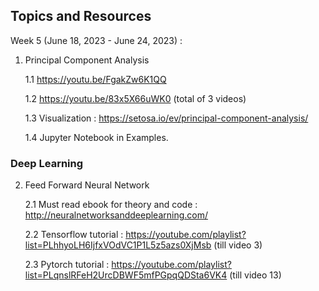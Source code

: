 ## Topics and Resources

Week 5 (June 18, 2023 - June 24, 2023) :

1. Principal Component Analysis

    1.1 https://youtu.be/FgakZw6K1QQ
    
    1.2 https://youtu.be/83x5X66uWK0 (total of 3 videos)
    
    1.3 Visualization : https://setosa.io/ev/principal-component-analysis/
    
    1.4 Jupyter Notebook in Examples.

### Deep Learning

2. Feed Forward Neural Network

    2.1 Must read ebook for theory and code : http://neuralnetworksanddeeplearning.com/
    
    2.2 Tensorflow tutorial : https://youtube.com/playlist?list=PLhhyoLH6IjfxVOdVC1P1L5z5azs0XjMsb (till video 3)
    
    2.3 Pytorch tutorial : https://youtube.com/playlist?list=PLqnslRFeH2UrcDBWF5mfPGpqQDSta6VK4 (till video 13)
